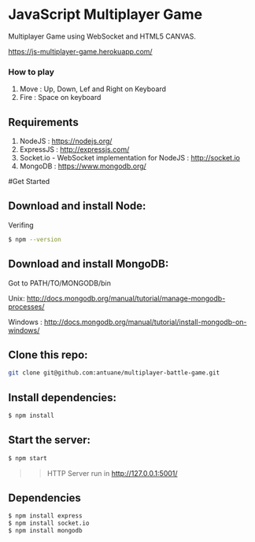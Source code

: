# JavaScript Multiplayer Game

  Multiplayer Game using WebSocket and HTML5 CANVAS.

  https://js-multiplayer-game.herokuapp.com/
  

### How to play
1. Move          : Up, Down, Lef and Right on Keyboard
2. Fire          : Space on keyboard

## Requirements
1. NodeJS : https://nodejs.org/
2. ExpressJS : http://expressjs.com/
3. Socket.io - WebSocket implementation for NodeJS : http://socket.io
4. MongoDB :  https://www.mongodb.org/

#Get Started
## Download and install Node:
Verifing
```bash
$ npm --version
```

## Download and install MongoDB:

Got to PATH/TO/MONGODB/bin

Unix: http://docs.mongodb.org/manual/tutorial/manage-mongodb-processes/

Windows : http://docs.mongodb.org/manual/tutorial/install-mongodb-on-windows/

## Clone this repo:
```bash
git clone git@github.com:antuane/multiplayer-battle-game.git
```

## Install dependencies:

```bash
$ npm install
```

## Start the server:

```bash
$ npm start
```
>>HTTP Server run in http://127.0.0.1:5001/


## Dependencies

```bash
$ npm install express
$ npm install socket.io
$ npm install mongodb
```
